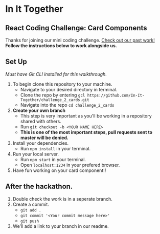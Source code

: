 # In It Together 
## React Coding Challenge: Card Components

Thanks for joining our mini coding challenge. [Check out our past work!](https://github.com/In-It-Together?q=challenge) **Follow the instructions below to work alongside us.**

## Set Up
*Must have Git CLI installed for this walkthrough.*
1. To begin clone this repository to your machine.
    - Navigate to your desired directory in terminal.
    - Clone the repo by entering `gcl https://github.com/In-It-Together/challenge_2_cards.git`
    - Navigate into the repo `cd challenge_2_cards`
1. **Create your own branch**
    - This step is very important as you'll be working in a repository shared with others.
    - Run `git checkout -b <YOUR NAME HERE>`
    - **This is one of the most important steps, pull requests sent to master will be denied.**
1. Install your dependencies.
    - Run `npm install` in your terminal.
1. Run your local server.
    - Run `npm start` in your terminal.
    - Open `localhost:1234` in your prefered browser.
1. Have fun working on your card component!!

## After the hackathon.
1. Double check the work is in a seperate branch.
1. Create a commit.
    - `git add .`
    - `git commit '<Your commit message here>'`
    - `git push`
1. We'll add a link to your branch in our readme.